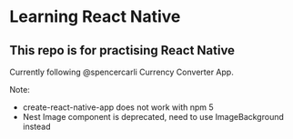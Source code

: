 # Learning React Native

## This repo is for practising React Native

Currently following @spencercarli Currency Converter App.

Note: 
+ create-react-native-app does not work with npm 5
+ Nest Image component is deprecated, need to use ImageBackground instead